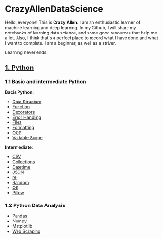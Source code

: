 # CrazyAllenDataScience
Hello, everyone! This is __Crazy Allen__. I am an enthusiastic learner of machine learning and deep learning. In my Github, I will share my notebooks of learning data science, and some good resources that help me a lot. Also, I think that's a perfect place to record what I have done and what I want to complete. I am a beginner, as well as a striver. 

Learning never ends.

## [1. Python](https://github.com/allen1881996/CrazyAllenDataScience/tree/master/Python)
### 1.1 Basic and intermediate Python
__Bacis Python__: 
- [Data Structure](https://github.com/allen1881996/CrazyAllenDataScience/blob/master/Python/Data%20Structure.ipynb) 
- [Function](https://github.com/allen1881996/CrazyAllenDataScience/blob/master/Python/Function.ipynb)
- [Decorators](https://github.com/allen1881996/CrazyAllenDataScience/blob/master/Python/Decorators.ipynb)
- [Error Handling](https://github.com/allen1881996/CrazyAllenDataScience/blob/master/Python/Error%20Handling.ipynb)
- [Files](https://github.com/allen1881996/CrazyAllenDataScience/blob/master/Python/File%20Objects.ipynb)
- [Formatting](https://github.com/allen1881996/CrazyAllenDataScience/blob/master/Python/Formatting.ipynb)
- [OOP](https://github.com/allen1881996/CrazyAllenDataScience/blob/master/Python/OOP.ipynb)
- [Variable Scope](https://github.com/allen1881996/CrazyAllenDataScience/blob/master/Python/Variable%20Scope.ipynb)

__Intermediate__: 
- [CSV](https://github.com/allen1881996/CrazyAllenDataScience/blob/master/Python/Modules/CSV%20Module.ipynb)
- [Collections](https://github.com/allen1881996/CrazyAllenDataScience/blob/master/Python/Modules/Collections.ipynb)
- [Datetime](https://github.com/allen1881996/CrazyAllenDataScience/blob/master/Python/Modules/Datetime%20Module.ipynb)
- [JSON](https://github.com/allen1881996/CrazyAllenDataScience/blob/master/Python/Modules/JSON%20Module.ipynb)
- [re](https://github.com/allen1881996/CrazyAllenDataScience/blob/master/Python/Modules/re%20Module.ipynb)
- [Random](https://github.com/allen1881996/CrazyAllenDataScience/blob/master/Python/Modules/Random%20Module.ipynb)
- [OS](https://github.com/allen1881996/CrazyAllenDataScience/blob/master/Python/Modules/OS%20Module.ipynb)
- [Pillow](https://github.com/allen1881996/CrazyAllenDataScience/blob/master/Python/Modules/Pillow%20Module%20.ipynb)

### 1.2 Python Data Analysis
- [Pandas](https://github.com/allen1881996/CrazyAllenDataScience/tree/master/Python/Libraries/Pandas)
- Numpy
- Matplotlib
- [Web Scraping](https://github.com/allen1881996/CrazyAllenDataScience/tree/master/Python/Libraries/Web%20Scraping)





